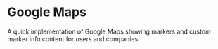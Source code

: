 # Google Maps

A quick implementation of Google Maps showing markers and custom marker info content for users and companies.